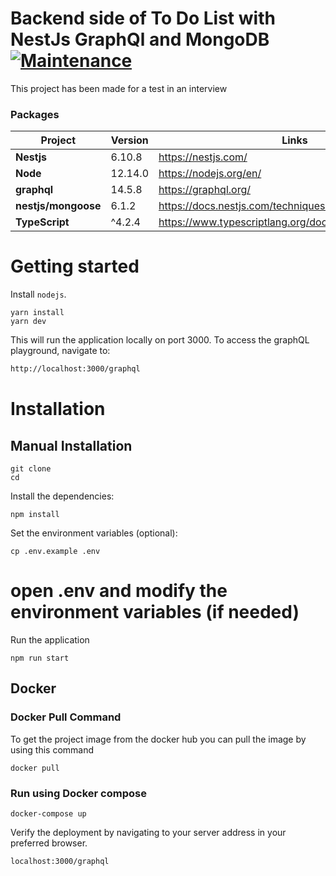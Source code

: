 # Backend side of To Do List with NestJs GraphQl and MongoDB [![Maintenance](https://img.shields.io/badge/Maintained%3F-yes-green.svg)](https://bitbucket.org/lbesson/ansi-colors)


This project has been made for a test in an interview

### Packages

| Project | Version | Links |
| ------- | ------- |------- |
| **Nestjs** | 6.10.8 | https://nestjs.com/
| **Node** | 12.14.0 | https://nodejs.org/en/
| **graphql** | 14.5.8 | https://graphql.org/
| **nestjs/mongoose** | 6.1.2 | https://docs.nestjs.com/techniques/mongodb
| **TypeScript** | ^4.2.4 | https://www.typescriptlang.org/docs/handbook/intro.html

# Getting started

Install `nodejs`.


```
yarn install
yarn dev
```
This will run the application locally on port 3000. To access the graphQL playground, navigate to:
```sh
http://localhost:3000/graphql
```

# Installation

## Manual Installation
```
git clone
cd
```
Install the dependencies:
```
npm install 
```
Set the environment variables (optional):
```
cp .env.example .env
```
# open .env and modify the environment variables (if needed)
Run the application
```
npm run start
```


## Docker
### Docker Pull Command
To get the project image from the docker hub  you can pull the image by using this command
``` 
docker pull
```
### Run using Docker compose

``` 
docker-compose up 
```
Verify the deployment by navigating to your server address in your preferred browser.

```sh
localhost:3000/graphql
```
